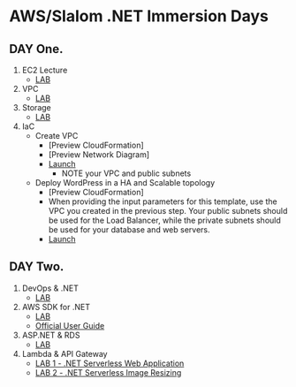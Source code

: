 # AWS/Slalom .NET Immersion Days

## DAY One.

1. EC2 Lecture
    - [LAB]()
2. VPC
    - [LAB]()
3. Storage
    - [LAB]()
4. IaC
    - Create VPC 
      - [Preview CloudFormation]
      - [Preview Network Diagram]
      - [Launch](https://console.aws.amazon.com/cloudformation/home?region=us-west-2#/stacks/new?stackName=%3CNAME%3E-vpc-immersionday&templateURL=https://debrosse-cloudformation-templates.s3-us-west-2.amazonaws.com/immersiondays/vpc-public-private-immersionday.yml)
        - NOTE your VPC and public subnets
    - Deploy WordPress in a HA and Scalable topology
      - [Preview CloudFormation]
      - When providing the input parameters for this template, use the VPC you created in the previous step. Your public subnets should be used for the Load Balancer, while the private subnets should be used for your database and web servers.
      - [Launch](https://console.aws.amazon.com/cloudformation/home?region=us-west-2#/stacks/new?stackName=%3CNAME%3E-wordpress-immersionday&templateURL=https://debrosse-cloudformation-templates.s3-us-west-2.amazonaws.com/immersiondays/wordpress-multiaz-immersionday.yml)

## DAY Two.

1. DevOps & .NET
    - [LAB]()
2. AWS SDK for .NET
    - [LAB]()
    - [Official User Guide](https://docs.aws.amazon.com/toolkit-for-visual-studio/latest/user-guide/welcome.html)
3. ASP.NET & RDS
    - [LAB]()
4. Lambda & API Gateway
    - [LAB 1 - .NET Serverless Web Application]()
    - [LAB 2 - .NET Serverless Image Resizing]()
